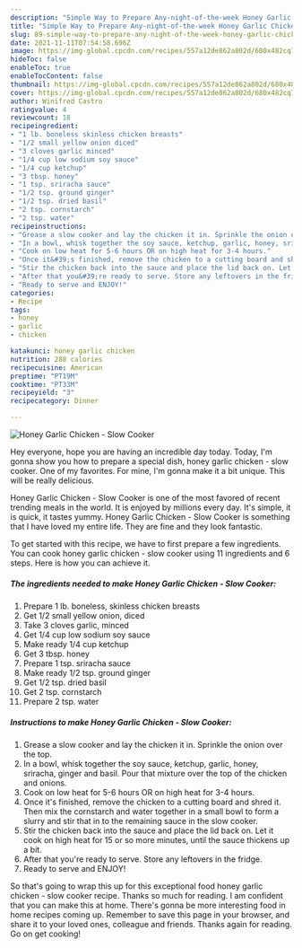 ```yaml
---
description: "Simple Way to Prepare Any-night-of-the-week Honey Garlic Chicken - Slow Cooker"
title: "Simple Way to Prepare Any-night-of-the-week Honey Garlic Chicken - Slow Cooker"
slug: 89-simple-way-to-prepare-any-night-of-the-week-honey-garlic-chicken-slow-cooker
date: 2021-11-11T07:54:58.696Z
image: https://img-global.cpcdn.com/recipes/557a12de862a802d/680x482cq70/honey-garlic-chicken-slow-cooker-recipe-main-photo.jpg
hideToc: false
enableToc: true
enableTocContent: false
thumbnail: https://img-global.cpcdn.com/recipes/557a12de862a802d/680x482cq70/honey-garlic-chicken-slow-cooker-recipe-main-photo.jpg
cover: https://img-global.cpcdn.com/recipes/557a12de862a802d/680x482cq70/honey-garlic-chicken-slow-cooker-recipe-main-photo.jpg
author: Winifred Castro
ratingvalue: 4
reviewcount: 18
recipeingredient:
- "1 lb. boneless skinless chicken breasts"
- "1/2 small yellow onion diced"
- "3 cloves garlic minced"
- "1/4 cup low sodium soy sauce"
- "1/4 cup ketchup"
- "3 tbsp. honey"
- "1 tsp. sriracha sauce"
- "1/2 tsp. ground ginger"
- "1/2 tsp. dried basil"
- "2 tsp. cornstarch"
- "2 tsp. water"
recipeinstructions:
- "Grease a slow cooker and lay the chicken it in. Sprinkle the onion over the top."
- "In a bowl, whisk together the soy sauce, ketchup, garlic, honey, sriracha, ginger and basil. Pour that mixture over the top of the chicken and onions."
- "Cook on low heat for 5-6 hours OR on high heat for 3-4 hours."
- "Once it&#39;s finished, remove the chicken to a cutting board and shred it. Then mix the cornstarch and water together in a small bowl to form a slurry and stir that in to the remaining sauce in the slow cooker."
- "Stir the chicken back into the sauce and place the lid back on. Let it cook on high heat for 15 or so more minutes, until the sauce thickens up a bit."
- "After that you&#39;re ready to serve. Store any leftovers in the fridge."
- "Ready to serve and ENJOY!"
categories:
- Recipe
tags:
- honey
- garlic
- chicken

katakunci: honey garlic chicken 
nutrition: 288 calories
recipecuisine: American
preptime: "PT19M"
cooktime: "PT33M"
recipeyield: "3"
recipecategory: Dinner

---
```



![Honey Garlic Chicken - Slow Cooker](https://img-global.cpcdn.com/recipes/557a12de862a802d/680x482cq70/honey-garlic-chicken-slow-cooker-recipe-main-photo.jpg)

Hey everyone, hope you are having an incredible day today. Today, I'm gonna show you how to prepare a special dish, honey garlic chicken - slow cooker. One of my favorites. For mine, I'm gonna make it a bit unique. This will be really delicious.

Honey Garlic Chicken - Slow Cooker is one of the most favored of recent trending meals in the world. It is enjoyed by millions every day. It's simple, it is quick, it tastes yummy. Honey Garlic Chicken - Slow Cooker is something that I have loved my entire life. They are fine and they look fantastic.




To get started with this recipe, we have to first prepare a few ingredients. You can cook honey garlic chicken - slow cooker using 11 ingredients and 6 steps. Here is how you can achieve it.

<!--inarticleads1-->

##### The ingredients needed to make Honey Garlic Chicken - Slow Cooker:

1. Prepare 1 lb. boneless, skinless chicken breasts
1. Get 1/2 small yellow onion, diced
1. Take 3 cloves garlic, minced
1. Get 1/4 cup low sodium soy sauce
1. Make ready 1/4 cup ketchup
1. Get 3 tbsp. honey
1. Prepare 1 tsp. sriracha sauce
1. Make ready 1/2 tsp. ground ginger
1. Get 1/2 tsp. dried basil
1. Get 2 tsp. cornstarch
1. Prepare 2 tsp. water




<!--inarticleads2-->

##### Instructions to make Honey Garlic Chicken - Slow Cooker:

1. Grease a slow cooker and lay the chicken it in. Sprinkle the onion over the top.
1. In a bowl, whisk together the soy sauce, ketchup, garlic, honey, sriracha, ginger and basil. Pour that mixture over the top of the chicken and onions.
1. Cook on low heat for 5-6 hours OR on high heat for 3-4 hours.
1. Once it&#39;s finished, remove the chicken to a cutting board and shred it. Then mix the cornstarch and water together in a small bowl to form a slurry and stir that in to the remaining sauce in the slow cooker.
1. Stir the chicken back into the sauce and place the lid back on. Let it cook on high heat for 15 or so more minutes, until the sauce thickens up a bit.
1. After that you&#39;re ready to serve. Store any leftovers in the fridge.
1. Ready to serve and ENJOY!



So that's going to wrap this up for this exceptional food honey garlic chicken - slow cooker recipe. Thanks so much for reading. I am confident that you can make this at home. There's gonna be more interesting food in home recipes coming up. Remember to save this page in your browser, and share it to your loved ones, colleague and friends. Thanks again for reading. Go on get cooking!
